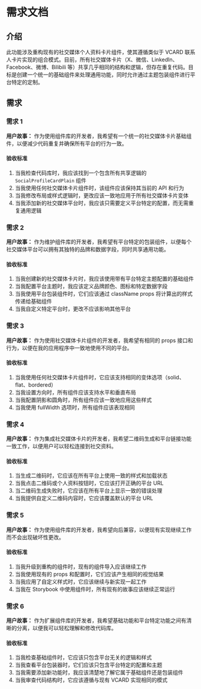 # 需求文档

## 介绍

此功能涉及重构现有的社交媒体个人资料卡片组件，使其遵循类似于 VCARD 联系人卡片实现的组合模式。目前，所有社交媒体卡片（X、微信、LinkedIn、Facebook、微博、Bilibili 等）共享几乎相同的结构和逻辑，但存在重复代码。目标是创建一个统一的基础组件来处理通用功能，同时允许通过主题包装组件进行平台特定的定制。

## 需求

### 需求 1

**用户故事：** 作为使用组件库的开发者，我希望有一个统一的社交媒体卡片基础组件，以便减少代码重复并确保所有平台的行为一致。

#### 验收标准

1. 当我检查代码库时，我应该找到一个包含所有共享逻辑的 `SocialProfileCardPlain` 组件
2. 当我使用任何社交媒体卡片组件时，该组件应该保持其当前的 API 和行为
3. 当我修改布局或样式逻辑时，更改应该一致地应用于所有社交媒体卡片变体
4. 当我添加新的社交媒体平台时，我应该只需要定义平台特定的配置，而无需重复通用逻辑

### 需求 2

**用户故事：** 作为维护组件库的开发者，我希望有平台特定的包装组件，以便每个社交媒体平台可以拥有其独特的品牌和数据字段，同时共享通用功能。

#### 验收标准

1. 当我创建新的社交媒体卡片时，我应该使用带有平台特定主题配置的基础组件
2. 当我配置平台主题时，我应该定义品牌颜色、图标和特定数据字段
3. 当我使用平台包装组件时，它们应该通过 className props 将计算出的样式传递给基础组件
4. 当我自定义特定平台时，更改不应该影响其他平台

### 需求 3

**用户故事：** 作为使用社交媒体卡片组件的开发者，我希望有相同的 props 接口和行为，以便在我的应用程序中一致地使用不同的平台。

#### 验收标准

1. 当我使用任何社交媒体卡片组件时，它应该支持相同的变体选项（solid、flat、bordered）
2. 当我设置方向时，所有组件应该支持水平和垂直布局
3. 当我配置阴影和圆角时，所有组件应该一致地应用这些样式
4. 当我使用 fullWidth 选项时，所有组件应该表现相同

### 需求 4

**用户故事：** 作为集成社交媒体卡片的开发者，我希望二维码生成和平台链接功能一致工作，以便用户可以轻松连接到社交资料。

#### 验收标准

1. 当生成二维码时，它应该在所有平台上使用一致的样式和加载状态
2. 当我点击二维码或个人资料按钮时，它应该打开正确的平台 URL
3. 当二维码生成失败时，它应该在所有平台上显示一致的错误处理
4. 当我提供自定义二维码内容时，它应该覆盖默认的平台 URL

### 需求 5

**用户故事：** 作为使用组件库的开发者，我希望向后兼容，以便现有实现继续工作而不会出现破坏性更改。

#### 验收标准

1. 当我升级到重构的组件时，现有的组件导入应该继续工作
2. 当我使用现有的 props 和配置时，它们应该产生相同的视觉结果
3. 当我应用了自定义样式时，它应该继续与新实现一起工作
4. 当我在 Storybook 中使用组件时，所有现有的故事应该继续正常运行

### 需求 6

**用户故事：** 作为扩展组件库的开发者，我希望基础功能和平台特定功能之间有清晰的分离，以便我可以轻松理解和修改代码库。

#### 验收标准

1. 当我检查基础组件时，它应该只包含平台无关的逻辑和样式
2. 当我查看平台包装器时，它们应该只包含平台特定的配置和主题
3. 当我需要添加新功能时，我应该清楚地了解它属于基础组件还是包装组件
4. 当我审查代码结构时，它应该遵循与现有 VCARD 实现相同的模式
